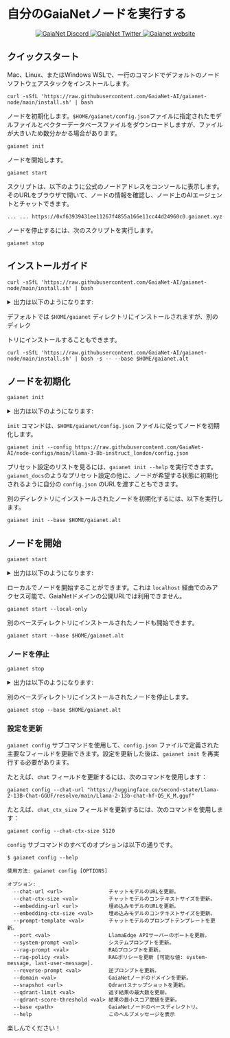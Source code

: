 # 自分のGaiaNetノードを実行する

<p align="center">
  <a href="https://discord.gg/gaianet-ai">
    <img src="https://img.shields.io/badge/chat-Discord-7289DA?logo=discord" alt="GaiaNet Discord">
  </a>
  <a href="https://twitter.com/Gaianet_AI">
    <img src="https://img.shields.io/badge/Twitter-1DA1F2?logo=twitter&amp;logoColor=white" alt="GaiaNet Twitter">
  </a>
   <a href="https://www.gaianet.ai/">
    <img src="https://img.shields.io/website?up_message=Website&url=https://www.gaianet.ai/" alt="Gaianet website">
  </a>
</p>

## クイックスタート

Mac、Linux、またはWindows WSLで、一行のコマンドでデフォルトのノードソフトウェアスタックをインストールします。


```
curl -sSfL 'https://raw.githubusercontent.com/GaiaNet-AI/gaianet-node/main/install.sh' | bash
```


ノードを初期化します。`$HOME/gaianet/config.json`ファイルに指定されたモデルファイルとベクターデータベースファイルをダウンロードしますが、ファイルが大きいため数分かかる場合があります。


```
gaianet init
```


ノードを開始します。


```
gaianet start
```


スクリプトは、以下のように公式のノードアドレスをコンソールに表示します。
そのURLをブラウザで開いて、ノードの情報を確認し、ノード上のAIエージェントとチャットできます。


```
... ... https://0xf63939431ee11267f4855a166e11cc44d24960c0.gaianet.xyz
```


ノードを停止するには、次のスクリプトを実行します。


```
gaianet stop
```



## インストールガイド

```
curl -sSfL 'https://raw.githubusercontent.com/GaiaNet-AI/gaianet-node/main/install.sh' | bash
```


<details><summary> 出力は以下のようになります: </summary>


```
[+] Downloading default config file ...

[+] Downloading nodeid.json ...

[+] Installing WasmEdge with wasi-nn_ggml plugin ...

Info: Detected Linux-x86_64

Info: WasmEdge Installation at /home/azureuser/.wasmedge

Info: Fetching WasmEdge-0.13.5

/tmp/wasmedge.2884467 ~/gaianet
######################################################################## 100.0%
~/gaianet
Info: Fetching WasmEdge-GGML-Plugin

Info: Detected CUDA version:

/tmp/wasmedge.2884467 ~/gaianet
######################################################################## 100.0%
~/gaianet
Installation of wasmedge-0.13.5 successful
WasmEdge binaries accessible

    The WasmEdge Runtime wasmedge version 0.13.5 is installed in /home/azureuser/.wasmedge/bin/wasmedge.


[+] Installing Qdrant binary...
    * Download Qdrant binary
################################################################################################## 100.0%

    * Initialize Qdrant directory

[+] Downloading the rag-api-server.wasm ...
################################################################################################## 100.0%

[+] Downloading dashboard ...
################################################################################################## 100.0%
```


</details>


デフォルトでは `$HOME/gaianet` ディレクトリにインストールされますが、別のディレク

トリにインストールすることもできます。


```
curl -sSfL 'https://raw.githubusercontent.com/GaiaNet-AI/gaianet-node/main/install.sh' | bash -s -- --base $HOME/gaianet.alt
```



## ノードを初期化

```
gaianet init
```


<details><summary> 出力は以下のようになります: </summary>


```
[+] Downloading Llama-2-7b-chat-hf-Q5_K_M.gguf ...
############################################################################################################################## 100.0%############################################################################################################################## 100.0%

[+] Downloading all-MiniLM-L6-v2-ggml-model-f16.gguf ...

############################################################################################################################## 100.0%############################################################################################################################## 100.0%

[+] Creating 'default' collection in the Qdrant instance ...

    * Start a Qdrant instance ...

    * Remove the existed 'default' Qdrant collection ...

    * Download Qdrant collection snapshot ...
############################################################################################################################## 100.0%############################################################################################################################## 100.0%

    * Import the Qdrant collection snapshot ...

    * Recovery is done successfully
```


</details>

`init` コマンドは、`$HOME/gaianet/config.json` ファイルに従ってノードを初期化します。


```
gaianet init --config https://raw.githubusercontent.com/GaiaNet-AI/node-configs/main/llama-3-8b-instruct_london/config.json
```


プリセット設定のリストを見るには、`gaianet init --help` を実行できます。
`gaianet_docs`のようなプリセット設定の他に、ノードが希望する状態に初期化されるように自分の `config.json` のURLを渡すこともできます。

別のディレクトリにインストールされたノードを初期化するには、以下を実行します。


```
gaianet init --base $HOME/gaianet.alt
```



## ノードを開始

```
gaianet start
```


<details><summary> 出力は以下のようになります: </summary>


```
[+] Starting Qdrant instance ...

    Qdrant instance started with pid: 39762

[+] Starting LlamaEdge API Server ...

    Run the following command to start the LlamaEdge API Server:

wasmedge --dir .:./dashboard --nn-preload default:GGML:AUTO:Llama-2-7b-chat-hf-Q5_K_M.gguf --nn-preload embedding:GGML:AUTO:all-MiniLM-L6-v2-ggml-model-f16.gguf rag-api-server.wasm --model-name Llama-2-7b-chat-hf-Q5_K_M,all-MiniLM-L6-v2-ggml-model-f16 --ctx-size 4096,384 --prompt-template llama-2-chat --qdrant-collection-name default --web-ui ./ --socket-addr 0.0.0.0:8080 --log-prompts --log-stat --rag-prompt "Use the following pieces of context to answer the user's question.\nIf you don't know the answer, just say that you don't know, don't try to make up an answer.\n----------------\n"


    LlamaEdge API Server started with pid: 39796
```


</details>

ローカルでノードを開始することができます。これは `localhost` 経由でのみアクセス可能で、GaiaNetドメインの公開URLでは利用できません。


```
gaianet start --local-only
```


別のベースディレクトリにインストールされたノードも開始できます。


```
gaianet start --base $HOME/gaianet.alt
```



### ノードを停止

```
gaianet stop
```


<details><summary> 出力は以下のようになります: </summary>


```
[+] Stopping WasmEdge, Qdrant and frpc ...
```


</details>

別のベースディレクトリにインストールされたノードを停止します。


```
gaianet stop --base $HOME/gaianet.alt
```



### 設定を更新

`gaianet config` サブコマンドを使用して、`config.json` ファイルで定義された主要なフィールドを更新できます。設定を更新した後は、`gaianet init` を再実行する必要があります。

たとえば、`chat` フィールドを更新するには、次のコマンドを使用します：


```
gaianet config --chat-url "https://huggingface.co/second-state/Llama-2-13B-Chat-GGUF/resolve/main/Llama-2-13b-chat-hf-Q5_K_M.gguf"
```


たとえば、`chat_ctx_size` フィールドを更新するには、次のコマンドを使用します：


```
gaianet config --chat-ctx-size 5120
```


`config` サブコマンドのすべてのオプションは以下の通りです。


```
$ gaianet config --help

使用方法: gaianet config [OPTIONS]

オプション:
  --chat-url <url>               チャットモデルのURLを更新。
  --chat-ctx-size <val>          チャットモデルのコンテキストサイズを更新。
  --embedding-url <url>          埋め込みモデルのURLを更新。
  --embedding-ctx-size <val>     埋め込みモデルのコンテキストサイズを更新。
  --prompt-template <val>        チャットモデルのプロンプトテンプレートを更新。
  --port <val>                   LlamaEdge APIサーバーのポートを更新。
  --system-prompt <val>          システムプロンプトを更新。
  --rag-prompt <val>             RAGプロンプトを更新。
  --rag-policy <val>             RAGポリシーを更新 [可能な値: system-message, last-user-message].
  --reverse-prompt <val>         逆プロンプトを更新。
  --domain <val>                 GaiaNetノードのドメインを更新。
  --snapshot <url>               Qdrantスナップショットを更新。
  --qdrant-limit <val>           返す結果の最大数を更新。
  --qdrant-score-threshold <val> 結果の最小スコア閾値を更新。
  --base <path>                  GaiaNetノードのベースディレクトリ。
  --help                         このヘルプメッセージを表示
```


楽しんでください！
